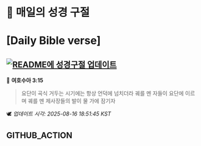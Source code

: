 # 🙏 매일의 성경 구절
# [Daily Bible verse]
## [![README에 성경구절 업데이트](https://github.com/DONGSUKA/first_test/actions/workflows/update-readme-bible.yml/badge.svg)](https://github.com/DONGSUKA/first_test/actions/workflows/update-readme-bible.yml)
<!-- START_BIBLE_VERSE -->
📖 **여호수아 3:15**
> 요단이 곡식 거두는 시기에는 항상 언덕에 넘치더라 궤를 멘 자들이 요단에 이르며 궤를 멘 제사장들의 발이 물 가에 잠기자

🕊️ _업데이트 시각: 2025-08-16 18:51:45 KST_
  <!-- END_BIBLE_VERSE -->
## GITHUB_ACTION
